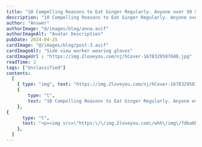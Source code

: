 ```yaml
---
title: "10 Compelling Reasons to Eat Ginger Regularly. Anyone over 50 Should Know!"
description: "10 Compelling Reasons to Eat Ginger Regularly. Anyone over 50 Should Know!"
author: "Answer"
authorImage: "@/images/blog/anna.avif"
authorImageAlt: "Avatar Description"
pubDate: 2024-04-25
cardImage: "@/images/blog/post-3.avif"
cardImageAlt: "Side view worker wearing gloves"
cardImageUrl : "https://img.2loveyou.com/nj/hCover-1678329587680.jpg"
readTime: 2
tags: ["Unclassified"]
contents:
  [
    { type: "img", text: "https://img.2loveyou.com/nj/hCover-1678329587680.jpg" },
    { 
        type: "t", 
        text: "10 Compelling Reasons to Eat Ginger Regularly. Anyone over 50 Should Know!"
    },
{
      type: "t",
      text: "<p><img src=\"https:\/\/img.2loveyou.com\/whh\/img\/fdba6bd4-f573-462e-8aac-0dc2269afa39.jpg\" alt=\"null\" data-href=\"null\" style=\"\"\/><\/p><p>There are many good reasons why calling ginger a \u201Csuperfood\u201D makes a lot of sense. It offers plenty of vitamins, fibers, natural antibiotics and other amazing components that can strengthen our body. The only downside is that ginger has an intensive taste. Some people love it, while others simply can\u2019t get quite used to it. That being said, there are many inconspicuous ways to include ginger in your diet even if you don\u2019t like its taste. To give you some extra motivation, we have gathered 10 very convincing reasons why you should not ignore this miraculous vegetable.<\/p><p><pr><\/p><p><img src=\"https:\/\/img.2loveyou.com\/whh\/img\/6edb8205-d252-4ff3-83ed-3d06eae6be1d.jpg\" alt=\"null\" data-href=\"null\" style=\"\"\/><\/p><p>Start With Ginger Tea<\/p><p>Ginger has a very unique taste that can often be pretty spicy as well. The taste is often described as energizing which makes ginger ideal for morning tea. It not only wakes you up, but also offers a real boost to your immune system. Great if you are feeling a little under the weather or caught a nasty cold. Ginger tea also tastes very good if you prepare it right, you can add some lime juice or sugar to find your personal sweet spot. <\/p><p><pr><\/p><p><img src=\"https:\/\/img.2loveyou.com\/whh\/img\/0195b19d-4f8b-46cf-bd30-c5fb987b6e3d.jpg\" alt=\"null\" data-href=\"null\" style=\"\"\/><\/p><p>Use Ginger To Help With Migraines<\/p><p>Migraines are very painful and uncomfortable. Scientists are not quite sure why, but ginger is known to help with headaches including migraines. We strongly advise you to combine your usual migraine drugs with some ginger tea the Next time you feel like you need some relief.<\/p><p><pr><\/p><p><img src=\"https:\/\/img.2loveyou.com\/whh\/img\/fbf87d5f-fba1-47dc-aff1-23f2c667f93b.jpg\" alt=\"null\" data-href=\"null\" style=\"\"\/><\/p><p>Ginger Against Distention<\/p><p>During menstruation, or just after a heavy lunch\/dinner, many people feel a certain sense of distention. Ginger is a great little aid for these situations as it is known to reduce this unpleasant sensation. <\/p><p><pr><\/p><p><img src=\"https:\/\/img.2loveyou.com\/whh\/img\/7795b587-30b2-469b-933c-a61afe8300b3.jpg\" alt=\"null\" data-href=\"null\" style=\"\"\/><\/p><p>Against Joint Pain<\/p><p>Joint pain affects many of us and can really ruin your day if it gets really bad. Ginger can help as an additional source of relief from this problem. Needless to say, you need to contact your doctor and listen to his professional advice, but adding some ginger certainly won\u2019t do any harm, so why not try it out?<\/p><p><pr><\/p><p><img src=\"https:\/\/img.2loveyou.com\/whh\/img\/68bd431a-6d7c-46ef-b044-cce8f3153971.jpg\" alt=\"null\" data-href=\"null\" style=\"\"\/><\/p><p>Menstrual Pain? Not More!<\/p><p>There are plenty of medicines available to help against the discomfort caused by menstruation. If you are looking for a slightly more natural remedy you could give ginger a shot! Many women report great relief against cramps as well as more well-being in general.<\/p><p><pr><\/p><p><img src=\"https:\/\/img.2loveyou.com\/whh\/img\/1ffb6d8e-e083-4c5a-b450-68b22dad3045.jpg\" alt=\"null\" data-href=\"null\" style=\"\"\/><\/p><p>Prevention of Diabetes<\/p><p>Ginger is not enough to compensate for an unhealthy lifestyle. That being said, regular ginger consumption is said to help Prevent diabetes, which gives you yet another reason to incorporate this versatile vegetable into your diet.<\/p><p><pr><\/p><p><img src=\"https:\/\/img.2loveyou.com\/whh\/img\/c206d06e-25b2-435d-a11e-dda09d19b470.jpg\" alt=\"null\" data-href=\"null\" style=\"\"\/><\/p><p>Flu Season? Not For You!<\/p><p>Ginger is a great boost to your immune system in general, but during the flu season, it can be a real lifesaver. Especially ginger tea is great for this purpose. You can use it as a way to Prevent yourself from getting ill or to help relieve the symptoms of a flu virus once you feel like you are coming down with something. <\/p><p><pr><\/p><p><img src=\"https:\/\/img.2loveyou.com\/whh\/img\/a45f4d7d-9f76-477e-bee5-fa1eefea455e.jpg\" alt=\"null\" data-href=\"null\" style=\"\"\/><\/p><p>Soup With Ginger?<\/p><p>Ginger soup is one of the most delicious ways to prepare this interesting vegetable. You can combine it with other vegetables or even chicken. Ginger is versatile and adds a little bit of spice and freshness to almost any dish. Just try it out!<\/p><p><pr><\/p><p><img src=\"https:\/\/img.2loveyou.com\/whh\/img\/88cad944-8997-496a-ad61-2b181d8ed45d.jpg\" alt=\"null\" data-href=\"null\" style=\"\"\/><\/p><p>Use Ginger As a Spice<\/p><p>Ginger can also be used as a spice. You can buy ginger powder and apply it to your dishes. It goes especially well with roasted meat. Many Asian cuisines use ginger as a staple that can be added to a wide variety of dishes. Ginger can also be used in sauces. Unless you are a very experienced cook already, you should make sure to start by using only very little ginger powder as the taste can be quite dominant if you aren\u2019t used to it.<\/p><p><pr><\/p><p><img src=\"https:\/\/img.2loveyou.com\/whh\/img\/125dbe6c-f724-4faa-bf35-e3cd02c96dad.jpg\" alt=\"null\" data-href=\"null\" style=\"\"\/><\/p><p>Protects Your Heart<\/p><p>Ginger is said to have protective properties that can help your blood circulation and the health of your heart. Just as it is the case for diabetes, eating ginger is of course not enough to compensate for a bad lifestyle. If you are worried about your blood circulation you can try adding ginger to your diet while making sure you get plenty of exercise.<\/p>"
    },
  ]
---
```

